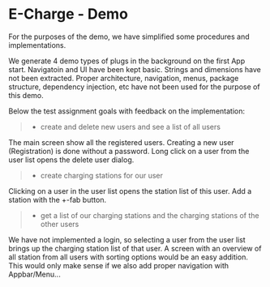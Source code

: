 # E-Charge - Demo

For the purposes of the demo, we have simplified some procedures and implementations.

We generate 4 demo types of plugs in the background on the first App start. Navigatoin and UI have been kept basic. Strings and dimensions have not been extracted. 
Proper architecture, navigation, menus, package structure, dependency injection, etc have not been used for the purpose of this demo.

Below the test assignment goals with feedback on the implementation:

> - create and delete new users and see a list of all users

The main screen show all the registered users. Creating a new user (Registration) is done without a password. Long click on a user from the user list opens the delete user dialog.

> - create charging stations for our user

Clicking on a user in the user list opens the station list of this user. Add a station with the +-fab button.

> - get a list of our charging stations and the charging stations of the other users

We have not implemented a login, so selecting a user from the user list brings up the charging station list of that user. 
A screen with an overview of all station from all users with sorting options would be an easy addition. This would only make sense if we also add proper navigation with Appbar/Menu...
